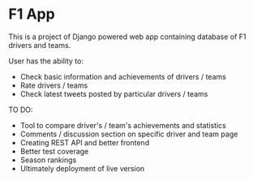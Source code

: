 
# F1 App

This is a project of Django powered web app containing database of F1 drivers and teams.

User has the ability to:
- Check basic information and achievements of drivers / teams
- Rate drivers / teams
- Check latest tweets posted by particular drivers / teams

TO DO:
- Tool to compare driver's / team's achievements and statistics
- Comments / discussion section on specific driver and team page
- Creating REST API and better frontend
- Better test coverage
- Season rankings
- Ultimately deployment of live version


